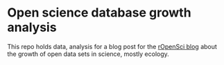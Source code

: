 Open science database growth analysis
========

This repo holds data, analysis for a blog post for the [rOpenSci blog](http://ropensci.org/blog) about the growth of open data sets in science, mostly ecology.


